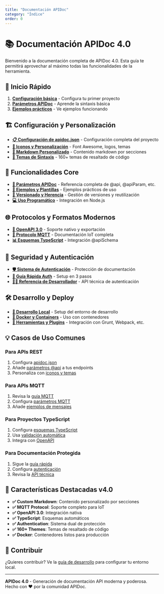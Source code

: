 ```yaml
---
title: "Documentación APIDoc"
category: "Índice"
order: 0
---
```


# 📚 Documentación APIDoc 4.0

Bienvenido a la documentación completa de APIDoc 4.0. Esta guía te permitirá aprovechar al máximo todas las funcionalidades de la herramienta.

## 🚀 Inicio Rápido

1. **[Configuración básica](./01-configuration.md)** - Configura tu primer proyecto
2. **[Parámetros APIDoc](./05-apidoc-params.md)** - Aprende la sintaxis básica
3. **[Ejemplos prácticos](./06-examples.md)** - Ve ejemplos funcionando

## 🏗️ Configuración y Personalización

- **[📋 Configuración de apidoc.json](./01-configuration.md)** - Configuración completa del proyecto
- **[🎨 Iconos y Personalización](./02-customization.md)** - Font Awesome, logos, temas
- **[📄 Markdown Personalizado](./03-custom-markdown.md)** - Contenido markdown por secciones
- **[🎨 Temas de Sintaxis](./04-highlight-themes.md)** - 160+ temas de resaltado de código

## 🔧 Funcionalidades Core

- **[📖 Parámetros APIDoc](./05-apidoc-params.md)** - Referencia completa de @api, @apiParam, etc.
- **[📝 Ejemplos y Plantillas](./06-examples.md)** - Ejemplos prácticos de uso
- **[🔄 Versionado y Herencia](./07-versioning.md)** - Gestión de versiones y reutilización
- **[💻 Uso Programático](./08-programmatic-usage.md)** - Integración en Node.js

## 🌐 Protocolos y Formatos Modernos

- **[🔌 OpenAPI 3.0](./09-openapi.md)** - Soporte nativo y exportación
- **[📡 Protocolo MQTT](./10-mqtt.md)** - Documentación IoT completa
- **[📊 Esquemas TypeScript](./11-typescript-schemas.md)** - Integración @apiSchema

## 🔐 Seguridad y Autenticación

- **[🛡️ Sistema de Autenticación](./12-authentication.md)** - Protección de documentación
- **[🚀 Guía Rápida Auth](./13-quick-start-auth.md)** - Setup en 3 pasos
- **[👨‍💻 Referencia de Desarrollador](./14-auth-developer.md)** - API técnica de autenticación

## 🛠️ Desarrollo y Deploy

- **[🔨 Desarrollo Local](./15-development.md)** - Setup del entorno de desarrollo
- **[🐳 Docker y Containers](./16-docker.md)** - Uso con contenedores
- **[🔧 Herramientas y Plugins](./17-build-tools.md)** - Integración con Grunt, Webpack, etc.

## 💡 Casos de Uso Comunes

### Para APIs REST
1. Configura [apidoc.json](./01-configuration.md)
2. Añade [parámetros @api](./05-apidoc-params.md) a tus endpoints
3. Personaliza con [iconos y temas](./02-customization.md)

### Para APIs MQTT
1. Revisa la [guía MQTT](./10-mqtt.md)
2. Configura [parámetros MQTT](./05-apidoc-params.md#mqtt)
3. Añade [ejemplos de mensajes](./06-examples.md#mqtt)

### Para Proyectos TypeScript
1. Configura [esquemas TypeScript](./11-typescript-schemas.md)
2. Usa [validación automática](./11-typescript-schemas.md#validación)
3. Integra con [OpenAPI](./09-openapi.md)

### Para Documentación Protegida
1. Sigue la [guía rápida](./13-quick-start-auth.md)
2. Configura [autenticación](./12-authentication.md)
3. Revisa la [API técnica](./14-auth-developer.md)

## 🎯 Características Destacadas v4.0

- **✅ Custom Markdown**: Contenido personalizado por secciones
- **✅ MQTT Protocol**: Soporte completo para IoT
- **✅ OpenAPI 3.0**: Integración nativa
- **✅ TypeScript**: Esquemas automáticos
- **✅ Authentication**: Sistema dual de protección
- **✅ 160+ Themes**: Temas de resaltado de código
- **✅ Docker**: Contenedores listos para producción

## 🤝 Contribuir

¿Quieres contribuir? Ve la [guía de desarrollo](./15-development.md) para configurar tu entorno local.

---

**APIDoc 4.0** - Generación de documentación API moderna y poderosa.
Hecho con ❤️ por la comunidad APIDoc.